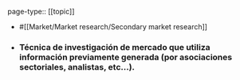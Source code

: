 page-type:: [[topic]]

- #[[Market/Market research/Secondary market research]]

- ### Técnica de investigación de mercado que utiliza información previamente generada (por asociaciones sectoriales, analistas, etc...).



